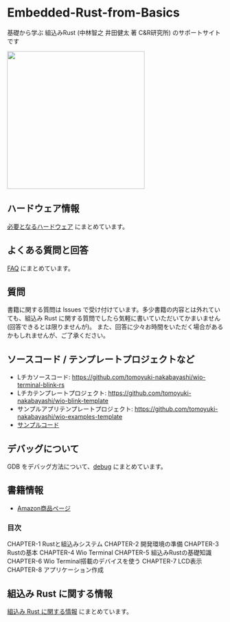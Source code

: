 # Embedded-Rust-from-Basics
基礎から学ぶ 組込みRust (中林智之 井田健太 著 C&amp;R研究所) のサポートサイトです

<img src="https://github.com/tomoyuki-nakabayashi/Embedded-Rust-from-Basics/blob/main/book-cover.jpg" width="320">

## ハードウェア情報

[必要となるハードウェア](./hardware_requirements.md) にまとめています。

## よくある質問と回答

[FAQ](./faq.md) にまとめています。

## 質問

書籍に関する質問は Issues で受け付けています。多少書籍の内容とは外れていても、組込み Rust に関する質問でしたら気軽に書いていただいてかまいません (回答できるとは限りませんが)。
また、回答に少々お時間をいただく場合があるかもしれませんが、ご了承ください。

## ソースコード / テンプレートプロジェクトなど

- Lチカソースコード: https://github.com/tomoyuki-nakabayashi/wio-terminal-blink-rs
- Lチカテンプレートプロジェクト: https://github.com/tomoyuki-nakabayashi/wio-blink-template
- サンプルアプリテンプレートプロジェクト: https://github.com/tomoyuki-nakabayashi/wio-examples-template
- [サンプルコード](./examples)

## デバッグについて

GDB をデバッグ方法について、[debug](./debug) にまとめています。

## 書籍情報

- [Amazon商品ページ](https://www.amazon.co.jp/%E5%9F%BA%E7%A4%8E%E3%81%8B%E3%82%89%E5%AD%A6%E3%81%B6-%E7%B5%84%E8%BE%BC%E3%81%BFRust-%E4%B8%AD%E6%9E%97-%E6%99%BA%E4%B9%8B/dp/4863543379)

### 目次

CHAPTER-1 Rustと組込みシステム
CHAPTER-2 開発環境の準備
CHAPTER-3 Rustの基本
CHAPTER-4 Wio Terminal
CHAPTER-5 組込みRustの基礎知識
CHAPTER-6 Wio Terminal搭載のデバイスを使う
CHAPTER-7 LCD表⽰
CHAPTER-8 アプリケーション作成

## 組込み Rust に関する情報

[組込み Rust に関する情報](./references.md) にまとめています。
